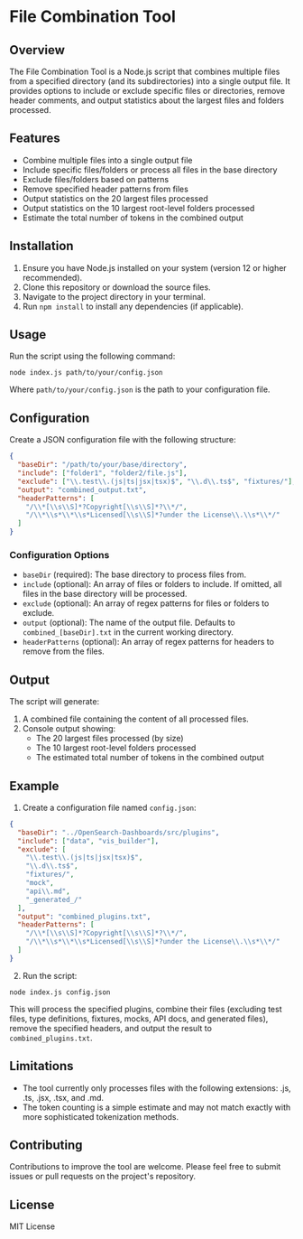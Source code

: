 # File Combination Tool

## Overview

The File Combination Tool is a Node.js script that combines multiple files from a specified directory (and its subdirectories) into a single output file. It provides options to include or exclude specific files or directories, remove header comments, and output statistics about the largest files and folders processed.

## Features

- Combine multiple files into a single output file
- Include specific files/folders or process all files in the base directory
- Exclude files/folders based on patterns
- Remove specified header patterns from files
- Output statistics on the 20 largest files processed
- Output statistics on the 10 largest root-level folders processed
- Estimate the total number of tokens in the combined output

## Installation

1. Ensure you have Node.js installed on your system (version 12 or higher recommended).
2. Clone this repository or download the source files.
3. Navigate to the project directory in your terminal.
4. Run `npm install` to install any dependencies (if applicable).

## Usage

Run the script using the following command:

```
node index.js path/to/your/config.json
```

Where `path/to/your/config.json` is the path to your configuration file.

## Configuration

Create a JSON configuration file with the following structure:

```json
{
  "baseDir": "/path/to/your/base/directory",
  "include": ["folder1", "folder2/file.js"],
  "exclude": ["\\.test\\.(js|ts|jsx|tsx)$", "\\.d\\.ts$", "fixtures/"],
  "output": "combined_output.txt",
  "headerPatterns": [
    "/\\*[\\s\\S]*?Copyright[\\s\\S]*?\\*/",
    "/\\*\\s*\\*\\s*Licensed[\\s\\S]*?under the License\\.\\s*\\*/"
  ]
}
```

### Configuration Options

- `baseDir` (required): The base directory to process files from.
- `include` (optional): An array of files or folders to include. If omitted, all files in the base directory will be processed.
- `exclude` (optional): An array of regex patterns for files or folders to exclude.
- `output` (optional): The name of the output file. Defaults to `combined_[baseDir].txt` in the current working directory.
- `headerPatterns` (optional): An array of regex patterns for headers to remove from the files.

## Output

The script will generate:

1. A combined file containing the content of all processed files.
2. Console output showing:
   - The 20 largest files processed (by size)
   - The 10 largest root-level folders processed
   - The estimated total number of tokens in the combined output

## Example

1. Create a configuration file named `config.json`:

```json
{
  "baseDir": "../OpenSearch-Dashboards/src/plugins",
  "include": ["data", "vis_builder"],
  "exclude": [
    "\\.test\\.(js|ts|jsx|tsx)$",
    "\\.d\\.ts$",
    "fixtures/",
    "mock",
    "api\\.md",
    "_generated_/"
  ],
  "output": "combined_plugins.txt",
  "headerPatterns": [
    "/\\*[\\s\\S]*?Copyright[\\s\\S]*?\\*/",
    "/\\*\\s*\\*\\s*Licensed[\\s\\S]*?under the License\\.\\s*\\*/"
  ]
}
```

2. Run the script:

```
node index.js config.json
```

This will process the specified plugins, combine their files (excluding test files, type definitions, fixtures, mocks, API docs, and generated files), remove the specified headers, and output the result to `combined_plugins.txt`.

## Limitations

- The tool currently only processes files with the following extensions: .js, .ts, .jsx, .tsx, and .md.
- The token counting is a simple estimate and may not match exactly with more sophisticated tokenization methods.

## Contributing

Contributions to improve the tool are welcome. Please feel free to submit issues or pull requests on the project's repository.

## License

MIT License
